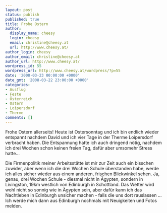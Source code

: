 ```yaml
---
layout: post
status: publish
published: true
title: Frohe Ostern
author:
  display_name: cheesy
  login: cheesy
  email: christine@cheesy.at
  url: http://www.cheesy.at/
author_login: cheesy
author_email: christine@cheesy.at
author_url: http://www.cheesy.at/
wordpress_id: 55
wordpress_url: http://www.cheesy.at/wordpress/?p=55
date: '2008-03-23 00:00:00 +0000'
date_gmt: '2008-03-22 23:00:00 +0000'
categories:
- Ausflug
- Feste
- Österreich
- Ostern
- Loipersdorf
- Therme
comments: []
---
```

<!--:de--><!-- 4513-->Frohe Ostern allerseits! Heute ist Ostersonntag und ich bin endlich wieder entspannt nachdem David und ich vier Tage in der Therme Loipersdorf verbracht haben. Die Entspannung hatte ich auch dringend nötig, nachdem ich drei Wochen schon keinen freien Tag, dafür aber umsomehr Stress hatte...
Die Firmenpolitik meiner Arbeitsstätte ist mir zur Zeit auch ein bisschen zuwider, aber wenn ich die drei Wochen Schule überstanden habe, werde ich alles sicher wieder aus einem anderen, frischen Blickwinkel sehen.
Ja, genau, drei Wochen Schule - diesmal nicht in Ägypten, sondern in Livingston, 19km westlich von Edinburgh in Schottland. Das Wetter wird wohl nicht so sonnig wie in Ägypten sein, aber dafür kann ich das Nachtleben in Edinburgh unsicher machen - falls die uns dort rauslassen ... Ich werde mich dann aus Edinburgh nochmals mit Neuigkeiten und Fotos melden.
<!--:-->
